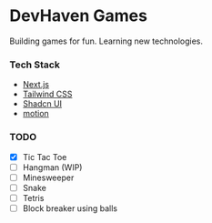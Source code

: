 # DevHaven Games

Building games for fun. Learning new technologies. 

### Tech Stack

- [Next.js](https://nextjs.org/)
- [Tailwind CSS](https://tailwindcss.com/)
- [Shadcn UI](https://ui.shadcn.com/)
- [motion](https://motion.dev/)

### TODO

- [x] Tic Tac Toe
- [ ] Hangman (WIP)
- [ ] Minesweeper
- [ ] Snake
- [ ] Tetris
- [ ] Block breaker using balls